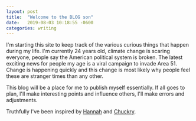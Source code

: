 ```yaml
---
layout: post
title:  "Welcome to the BLOG son"
date:   2019-08-03 10:18:55 -0600
categories: writing
---
```


I'm starting this site to keep track of the various curious things that happen during my life. I'm currently 24 years old, climate change is scaring everyone, people say the American political system is broken. The latest exciting news for people my age is a viral campaign to invade Area 51. Change is happening quickly and this change is most likely why people feel these are stranger times than any other.

This blog will be a place for me to publish myself essentially. If all goes to plan, I'll make interesting points and influence others, I'll make errors and adjustments.

Truthfully I've been inspired by [Hannah](https://twitter.com/ahealthyhan) and [Chuckry](https://chuckry.substack.com/).
